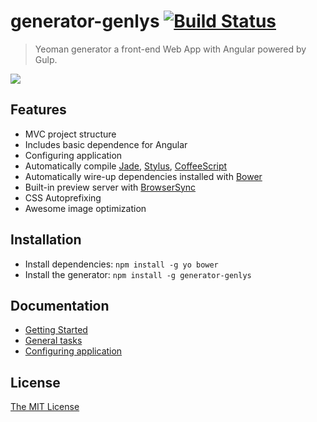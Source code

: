 # generator-genlys [![Build Status](https://secure.travis-ci.org/nevech/generator-genlys.png?branch=master)](https://travis-ci.org/nevech/generator-genlys)

> Yeoman generator a front-end Web App with Angular powered by Gulp.

![](http://i.imgur.com/BTrI11y.png)
## Features
* MVC project structure
* Includes basic dependence for Angular
* Configuring application
* Automatically compile [Jade](jade-lang.com), [Stylus](https://learnboost.github.io/stylus/), [CoffeeScript](http://coffeescript.org/)
* Automatically wire-up dependencies installed with [Bower](http://bower.io/)
* Built-in preview server with [BrowserSync](http://www.browsersync.io/)
* CSS Autoprefixing
* Awesome image optimization

## Installation

* Install dependencies: `npm install -g yo bower`
* Install the generator: `npm install -g generator-genlys`

## Documentation

- [Getting Started](./getting-started.md)
- [General tasks](./general-tasks.md)
- [Configuring application](./configuring.md)

## License
[The MIT License](./LICENSE)